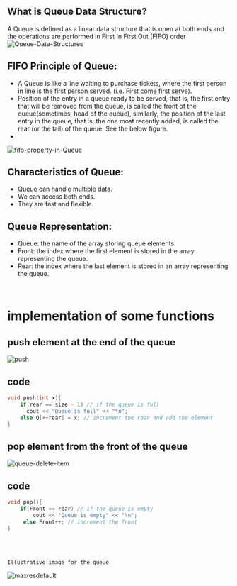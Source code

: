 ## What is Queue Data Structure?

A Queue is defined as a linear data structure that is open at both ends and the operations are performed in First In First Out (FIFO) order
![Queue-Data-Structures](https://user-images.githubusercontent.com/105644935/212500604-bdece733-5408-44da-ba2f-41dba816a9a3.png)


## FIFO Principle of Queue:

- A Queue is like a line waiting to purchase tickets, where the first person in line is the first person served. (i.e. First come first serve).
- Position of the entry in a queue ready to be served, that is, the first entry that will be removed from the queue, is called the front of the queue(sometimes, head of the queue), similarly, the position of the last entry in the queue, that is, the one most recently added, is called the rear (or the tail) of the queue. See the below figure.
- 
![fifo-property-in-Queue](https://user-images.githubusercontent.com/105644935/212500537-775b4fe9-ce1f-4260-bde6-c3f999c8b2a9.png)


## Characteristics of Queue:
- Queue can handle multiple data.
- We can access both ends.
- They are fast and flexible.  

## Queue Representation:
- Queue: the name of the array storing queue elements.
- Front: the index where the first element is stored in the array representing the queue.
- Rear: the index where the last element is stored in an array representing the queue.

<br>

# implementation of some functions

## push element at the end of the queue

![push](https://user-images.githubusercontent.com/105644935/212501024-557a99cc-f95e-4adc-93da-3397872c2379.gif)

## code

```cpp
void push(int x){
    if(rear == size - 1) // if the queue is full
      cout << "Queue is full" << "\n";
    else Q[++rear] = x; // increment the rear and add the element
}
```

## pop element from the front of the queue

![queue-delete-item](https://user-images.githubusercontent.com/105644935/212501144-14f1e388-9d80-4240-965b-01da6f474db4.gif)

## code

```cpp
void pop(){
    if(Front == rear) // if the queue is empty
        cout << "Queue is empty" << "\n"; 
     else Front++; // increment the front
}
```

<br>
<br>

`Illustrative image for the queue`

![maxresdefault](https://user-images.githubusercontent.com/105644935/212500514-b425958b-aa7f-4036-9954-e2c6a4f9e8b7.jpg)
